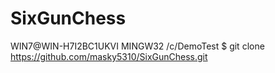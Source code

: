 # SixGunChess


WIN7@WIN-H7I2BC1UKVI MINGW32 /c/DemoTest
$ git clone  https://github.com/masky5310/SixGunChess.git

